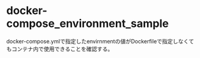 # docker-compose_environment_sample
docker-compose.ymlで指定したenvirnmentの値がDockerfileで指定しなくてもコンテナ内で使用できることを確認する。
